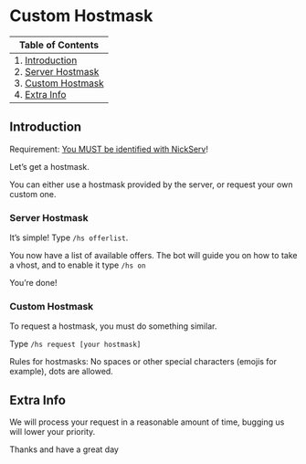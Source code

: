 # Custom Hostmask

| Table of Contents
| ---------------------------------------------------------------------------------------------------------------
| 1. [Introduction](#Introduction)<br>2\. [Server Hostmask](#Server-hostmask)<br>3\. [Custom Hostmask](#Custom-hostmask)<br>4\. [Extra Info](#extra-info)

## Introduction

Requirement:
[You MUST be identified with NickServ](http://chewcraft.github.io/IRC/help/registernickserv#Authenticating-on-Login)!

Let’s get a hostmask.

You can either use a hostmask provided by the server, or request your own custom one.

### Server Hostmask

It’s simple! Type `/hs offerlist`.

You now have a list of available offers. The bot will guide you on how to take a vhost, and to enable it type `/hs on`

You’re done!

### Custom Hostmask

To request a hostmask, you must do something similar.

Type `/hs request [your hostmask]`

Rules for hostmasks:
No spaces or other special characters (emojis for example), dots are allowed.

## Extra Info

We will process your request in a reasonable amount of time, bugging us will lower your priority.

Thanks and have a great day
